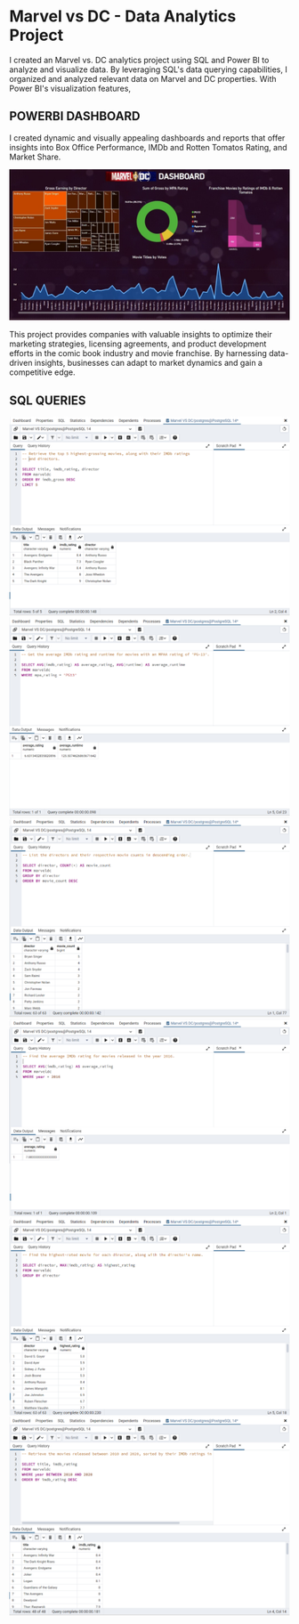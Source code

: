# Marvel vs DC - Data Analytics Project
I created an Marvel vs. DC analytics project using SQL and Power BI to analyze and visualize data. By leveraging SQL's data querying capabilities, I organized and analyzed relevant data on Marvel and DC properties. With Power BI's visualization features, 

## POWERBI DASHBOARD
I created dynamic and visually appealing dashboards and reports that offer insights into Box Office Performance, IMDb and Rotten Tomatos Rating, and Market Share.

![Marvel vs DC PowerBI Dashboard](https://github.com/AbhinavG5/Marvel-vs-DC-Project/blob/main/Marvel%20vs%20DC%20PowerBI%20Dashboard.jpg)

This project provides companies with valuable insights to optimize their marketing strategies, licensing agreements, and product development efforts in the comic book industry and movie franchise. By harnessing data-driven insights, businesses can adapt to market dynamics and gain a competitive edge.

## SQL QUERIES

![Q1 MVSDC.png](https://github.com/AbhinavG5/Marvel-vs-DC-Project/blob/main/Q1%20MVSDC.png)
![Q2 MVSDC.png](https://github.com/AbhinavG5/Marvel-vs-DC-Project/blob/main/Q2%20MVSDC.png)
![Q3 MVSDC.png](https://github.com/AbhinavG5/Marvel-vs-DC-Project/blob/main/Q3%20MVSDC.png)
![Q4 MVSDC.png](https://github.com/AbhinavG5/Marvel-vs-DC-Project/blob/main/Q4%20MVSDC.png)
![Q5 MVSDC.png](https://github.com/AbhinavG5/Marvel-vs-DC-Project/blob/main/Q5%20MVSDC.png)
![Q6 MVSDC.png](https://github.com/AbhinavG5/Marvel-vs-DC-Project/blob/main/Q6%20MVSDC.png)
